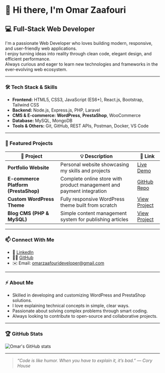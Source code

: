 # 👋 Hi there, I'm **Omar Zaafouri**

## 💻 Full-Stack Web Developer

I'm a passionate Web Developer who loves building modern, responsive, and user-friendly web applications.  
I enjoy turning ideas into reality through clean code, elegant design, and efficient performance.  
Always curious and eager to learn new technologies and frameworks in the ever-evolving web ecosystem.

---

### 🛠️ Tech Stack & Skills

- **Frontend:** HTML5, CSS3, JavaScript (ES6+), React.js, Bootstrap, Tailwind CSS  
- **Backend:** Node.js, Express.js, PHP, Laravel  
- **CMS & E-commerce:** **WordPress**, **PrestaShop**, WooCommerce  
- **Database:** MySQL, MongoDB  
- **Tools & Others:** Git, GitHub, REST APIs, Postman, Docker, VS Code  

---

### 🚀 Featured Projects

| 🧩 Project | 💡 Description | 🔗 Link |
|------------|----------------|---------|
| **Portfolio Website** | Personal website showcasing my skills and projects | [Live Demo](#) |
| **E-commerce Platform (PrestaShop)** | Complete online store with product management and payment integration | [GitHub Repo](#) |
| **Custom WordPress Theme** | Fully responsive WordPress theme built from scratch | [View Project](#) |
| **Blog CMS (PHP & MySQL)** | Simple content management system for publishing articles | [View Project](#) |

---

### 📫 Connect With Me

- 💼 [LinkedIn](https://www.linkedin.com/in/omar-zaafouri)  
- 🧑‍💻 [GitHub](https://github.com/omar-zaafouri)  
- ✉️ Email: omarzaafourideveloper@gmail.com  

---

### ⚡ About Me
- Skilled in developing and customizing WordPress and PrestaShop solutions.  
- I love explaining technical concepts in simple, clear ways.  
- Passionate about solving complex problems through smart coding.  
- Always looking to contribute to open-source and collaborative projects.  

---

### 🏆 GitHub Stats

![Omar's GitHub stats](https://github-readme-stats.vercel.app/api?username=omar-zaafouri&show_icons=true&theme=tokyonight)

---

> *“Code is like humor. When you have to explain it, it’s bad.” — Cory House*
